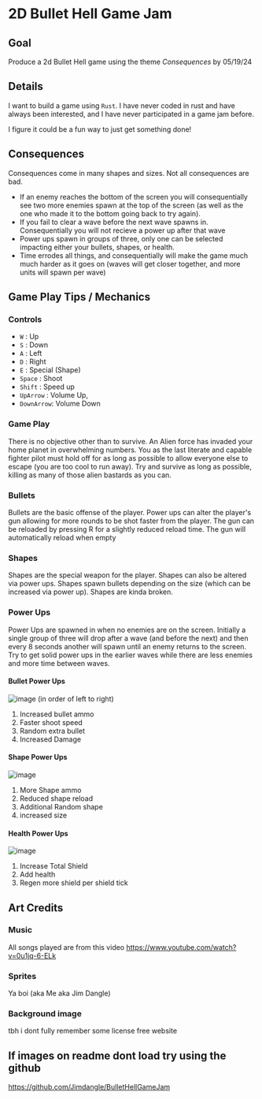 
# 2D Bullet Hell Game Jam 

## Goal
Produce a 2d Bullet Hell game using the theme *Consequences* by 05/19/24 

## Details

I want to build a game using `Rust`. I have never coded in rust and have always been interested, and I have never participated in a game jam before.

I figure it could be a fun way to just get something done!


## Consequences
Consequences come in many shapes and sizes. Not all consequences are bad. 

- If an enemy reaches the bottom of the screen you will consequentially see two more enemies spawn at the top of the screen (as well as the one who made it to the bottom going back to try again).
- If you fail to clear a wave before the next wave spawns in. Consequentially you will not recieve a power up after that wave
- Power ups spawn in groups of three, only one can be selected impacting either your bullets, shapes, or health.
- Time errodes all things, and consequentially will make the game much much harder as it goes on (waves will get closer together, and more units will spawn per wave)


## Game Play Tips / Mechanics

### Controls
- `W` : Up
- `S` : Down
- `A` : Left
- `D` : Right
- `E` : Special (Shape)
- `Space` : Shoot
- `Shift` : Speed up
- `UpArrow` : Volume Up,
- `DownArrow`: Volume Down

### Game Play
There is no objective other than to survive. An Alien force has invaded your home planet in overwhelming numbers. You as the last literate and capable fighter pilot must hold off for as long as possible to allow everyone else to escape (you are too cool to run away). Try and survive as long as possible, killing as many of those alien bastards as you can.

### Bullets
Bullets are the basic offense of the player. Power ups can alter the player's gun allowing for more rounds to be shot faster from the player. The gun can be reloaded by pressing R for a slightly reduced reload time. The gun will automatically reload when empty

### Shapes
Shapes are the special weapon for the player. Shapes can also be altered via power ups. Shapes spawn bullets depending on the size (which can be increased via power up). Shapes are kinda broken.

### Power Ups
Power Ups are spawned in when no enemies are on the screen. Initially a single group of three will drop after a wave (and before the next) and then every 8 seconds another will spawn until an enemy returns to the screen. Try to get solid power ups in the earlier waves while there are less enemies and more time between waves.

#### Bullet Power Ups 
![image](https://github.com/Jimdangle/BulletHellGameJam/assets/72684566/72ddf3f2-51b8-44f5-9431-0f0f78b34406)
(in order of left to right)
1. Increased bullet ammo
2. Faster shoot speed
3. Random extra bullet
4. Increased Damage

#### Shape Power Ups
![image](https://github.com/Jimdangle/BulletHellGameJam/assets/72684566/feb8ab5c-a1cf-4521-bbd3-63f1aef3b108)
1. More Shape ammo
2. Reduced shape reload
3. Additional Random shape
4. increased size

#### Health Power Ups
![image](https://github.com/Jimdangle/BulletHellGameJam/assets/72684566/5fe1c849-b614-490a-adfd-1e0f58e40145)
1. Increase Total Shield
2. Add health
3. Regen more shield per shield tick




## Art Credits

### Music 
All songs played are from this video https://www.youtube.com/watch?v=0u1jq-6-ELk

### Sprites
Ya boi (aka Me aka Jim Dangle)

### Background image
tbh i dont fully remember some license free website

## If images on readme dont load try using the github
https://github.com/Jimdangle/BulletHellGameJam

